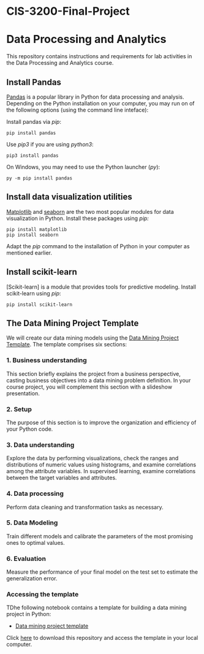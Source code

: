 # CIS-3200-Final-Project
# Data Processing and Analytics
This repository contains instructions and requirements for lab activities in the Data Processing and Analytics course.

## Install Pandas

[Pandas](https://pandas.pydata.org/docs/getting_started/install.html) is a popular library in Python for data processing and analysis. Depending on the Python installation on your computer, you may run on of the following options (using the command line inteface):

Install pandas via *pip*:

`pip install pandas`

Use *pip3* if you are using *python3*:

`pip3 install pandas`

On Windows, you may need to use the Python launcher (*py*):

`py -m pip install pandas`

## Install data visualization utilities

[Matplotlib](https://matplotlib.org/) and [seaborn](https://seaborn.pydata.org/) are the two most popular modules for data visualization in Python. Install these packages using *pip:* 

`pip install matplotlib`   
`pip install seaborn`

Adapt the *pip* command to the installation of Python in your computer as mentioned earlier. 

## Install scikit-learn

[Scikit-learn] is a module that provides tools for predictive modeling. Install scikit-learn using *pip*:

`pip install scikit-learn`

## The Data Mining Project Template

We will create our data mining models using the [Data Mining Project Template](Data_mining_project-template.ipynb). The template comprises six sections:

### 1. Business understanding

This section briefly explains the project from a business perspective, casting business objectives into a data mining problem definition. In your course project, you will complement this section with a slideshow presentation.

### 2. Setup

The purpose of this section is to improve the organization and efficiency of your Python code.

### 3. Data understanding

Explore the data by performing visualizations, check the ranges and distributions of numeric values using histograms, and examine correlations among the attribute variables. In supervised learning, examine correlations between the target variables and attributes.

### 4. Data processing

Perform data cleaning and transformation tasks as necessary.

### 5. Data Modeling

Train different models and calibrate the parameters of the most promising ones to optimal values.

### 6. Evaluation

Measure the performance of your final model on the test set to estimate the generalization error.

### Accessing the template 

TDhe following notebook contains a template for building a data mining project in Python:
- [Data mining project template](Data_mining_project-template.ipynb)

Click [here](https://github.com/josecarlosgt/Data-Processing-and-Analytics/archive/refs/heads/main.zip) to download this repository and access the template in your local computer.
